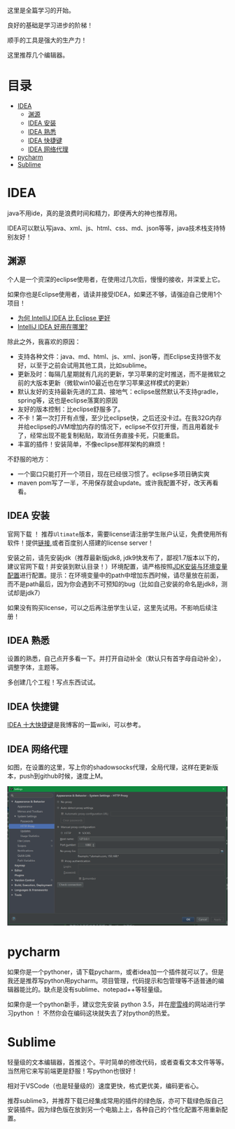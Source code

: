 
这里是全篇学习的开始。

良好的基础是学习进步的阶梯！

顺手的工具是强大的生产力！

这里推荐几个编辑器。

# 目录

- [IDEA](#IDEA)
    - [渊源](#渊源)
    - [IDEA 安装](#idea-安装)
    - [IDEA 熟悉](#idea-熟悉)
    - [IDEA 快捷键](#idea-快捷键 )
    - [IDEA 网络代理](#idea-网络代理)
- [pycharm](#pycharm)
- [Sublime](#sublime)



# IDEA

java不用ide，真的是浪费时间和精力，即便再大的神也推荐用。

IDEA可以默认写java、xml、js、html、css、md、json等等，java技术栈支持特别友好！

## 渊源

个人是一个资深的eclipse使用者，在使用过几次后，慢慢的接收，并深爱上它。

如果你也是Eclipse使用者，请读并接受IDEA，如果还不够，请强迫自己使用1个项目！

- [为何 IntelliJ IDEA 比 Eclipse 更好](http://www.oschina.net/news/26929/why-intellij-is-better-than-eclipse)
- [IntelliJ IDEA 好用在哪里?](https://www.zhihu.com/question/23648034)

除此之外，我喜欢的原因：

- 支持各种文件：java、md、html、js、xml、json等，而Eclipse支持很不友好，以至于之前会试用其他工具，比如sublime。
- 更新及时：每隔几星期就有几兆的更新，学习苹果的定时推送，而不是微软之前的大版本更新（微软win10最近也在学习苹果这样模式的更新）
- 默认友好的支持最新先进的工具、接地气：eclipse居然默认不支持gradle，spring等，这也是eclipse落寞的原因
- 友好的版本控制：比eclipse舒服多了。
- 不卡！第一次打开有点慢，至少比eclipse快，之后还没卡过。在我32G内存并给eclipse的JVM增加内存的情况下，eclipse不仅打开慢，而且用着就卡了，经常出现不能复制粘贴，取消任务直接卡死，只能重启。
- 丰富的插件！安装简单，不像eclipse那样架构的麻烦！

不舒服的地方：
- 一个窗口只能打开一个项目，现在已经很习惯了。eclipse多项目确实爽
- maven pom写了一半，不用保存就会update。或许我配置不好，改天再看看。

## IDEA 安装

官网下载 ！ 推荐`Ultimate`版本，需要license请注册学生账户认证，免费使用所有软件！提供[链接](https://sales.jetbrains.com/hc/zh-cn/articles/207154369-%E5%AD%A6%E7%94%9F%E6%8E%88%E6%9D%83%E7%94%B3%E8%AF%B7%E6%96%B9%E5%BC%8F),或者百度别人搭建的license server！

安装之前，请先安装jdk（推荐最新版jdk8, jdk9快发布了，鄙视1.7版本以下的，建议官网下载！并安装到默认目录！）环境配置，请严格按照[JDK安装与环境变量配置](http://jingyan.baidu.com/article/6dad5075d1dc40a123e36ea3.html)进行配置。提示：在环境变量中的path中增加东西时候，请尽量放在前面，而不是path最后，因为你会遇到不可预知的bug（比如自己安装的命名是jdk8，测试却是jdk7）

如果没有购买license，可以之后再注册学生认证，这里先试用。不影响后续注册！

## IDEA 熟悉

设置的熟悉，自己点开多看一下。并打开自动补全（默认只有首字母自动补全），调整字体，主题等。

多创建几个工程！写点东西试试。

## IDEA 快捷键


<a href='http://xjtushilei.com/wiki/idea/' target='_blank'>IDEA 十大快捷键</a>是我博客的一篇wiki，可以参考。

## IDEA 网络代理

如图，在设置的这里，写上你的shadowsocks代理，全局代理，这样在更新版本，push到github时候，速度上M。

![IDEA网络代理](img/1.png)

# pycharm

如果你是一个pythoner，请下载pycharm，或者idea加一个插件就可以了。但是我还是推荐写python用pycharm。项目管理，代码提示和包管理等不适普通的编辑器能比的。缺点是没有sublime、notepad++等轻量级。

如果你是一个python新手，建议您先安装 python 3.5，并在[廖雪峰](http://www.liaoxuefeng.com/)的网站进行学习python ！ 不然你会在编码这块就失去了对python的热爱。

# Sublime

轻量级的文本编辑器，首推这个。平时简单的修改代码，或者查看文本文件等等。当然用它来写前端更是舒服！写python也很好！

相对于VSCode（也是轻量级的）速度更快，格式更优美，编码更省心。

推荐sublime3，并推荐下载已经集成常用的插件的绿色版，亦可下载绿色版自己安装插件。因为绿色版在放到另一个电脑上上，各种自己的个性化配置不用重新配置。



